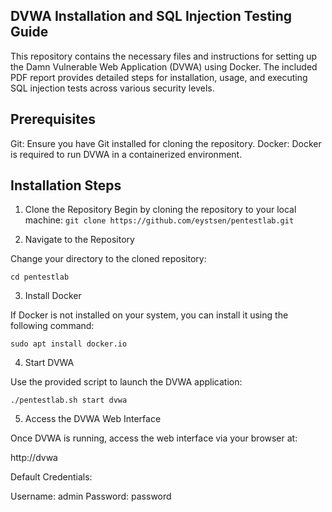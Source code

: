 ## DVWA Installation and SQL Injection Testing Guide ##

This repository contains the necessary files and instructions for setting up the Damn Vulnerable Web Application (DVWA) using Docker. The included PDF report provides detailed steps for installation, usage, and executing SQL injection tests across various security levels.

## Prerequisites

Git: Ensure you have Git installed for cloning the repository.
Docker: Docker is required to run DVWA in a containerized environment.

## Installation Steps

1. Clone the Repository
Begin by cloning the repository to your local machine:
```git clone https://github.com/eystsen/pentestlab.git```

2. Navigate to the Repository

Change your directory to the cloned repository:

```cd pentestlab```

3. Install Docker

If Docker is not installed on your system, you can install it using the following command:

```sudo apt install docker.io```

4. Start DVWA

Use the provided script to launch the DVWA application:

```./pentestlab.sh start dvwa```

5. Access the DVWA Web Interface

Once DVWA is running, access the web interface via your browser at:

http://dvwa

Default Credentials:

Username: admin
Password: password
